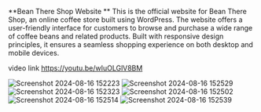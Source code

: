 **Bean There Shop Website
**
This is the official website for Bean There Shop, an online coffee store built using WordPress. The website offers a user-friendly interface for customers to browse and purchase a wide range of coffee beans and related products. Built with responsive design principles, it ensures a seamless shopping experience on both desktop and mobile devices.



video link
https://youtu.be/wIuOLGlV8BM

![Screenshot 2024-08-16 152223](https://github.com/user-attachments/assets/44421112-6193-434b-8ab5-6eace04b7348)
![Screenshot 2024-08-16 152529](https://github.com/user-attachments/assets/49b9334f-b8dc-4a34-883f-19700191a007)
![Screenshot 2024-08-16 152323](https://github.com/user-attachments/assets/e669921a-d8e2-47b5-ba99-fb3ed524b725)
![Screenshot 2024-08-16 152502](https://github.com/user-attachments/assets/a6badf9e-fef5-421e-9e57-28d6a54f16d6)
![Screenshot 2024-08-16 152514](https://github.com/user-attachments/assets/402117fd-9fc8-475a-be2c-5565be423aa4)
![Screenshot 2024-08-16 152539](https://github.com/user-attachments/assets/a0a3be32-de32-4226-80db-6ddbf7d5c2f3)






